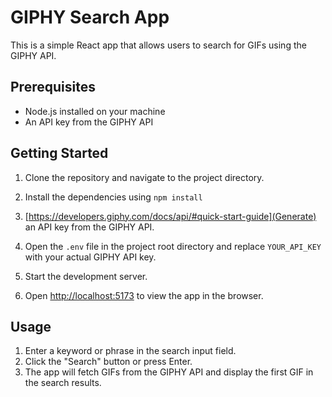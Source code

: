 # GIPHY Search App

This is a simple React app that allows users to search for GIFs using the GIPHY API.

## Prerequisites

- Node.js installed on your machine
- An API key from the GIPHY API

## Getting Started

1. Clone the repository and navigate to the project directory.

2. Install the dependencies using `npm install`

3. [https://developers.giphy.com/docs/api/#quick-start-guide](Generate) an API key from the GIPHY API.

4. Open the `.env` file in the project root directory and replace `YOUR_API_KEY` with your actual GIPHY API key.

5. Start the development server.

6. Open [http://localhost:5173](http://localhost:5173) to view the app in the browser.

## Usage

1. Enter a keyword or phrase in the search input field.
2. Click the "Search" button or press Enter.
3. The app will fetch GIFs from the GIPHY API and display the first GIF in the search results.
